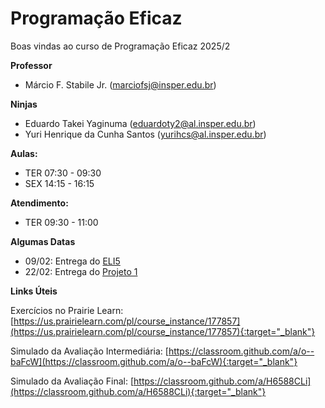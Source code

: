 # Programação Eficaz

Boas vindas ao curso de Programação Eficaz 2025/2

**Professor**

- Márcio F. Stabile Jr. (marciofsj@insper.edu.br)

**Ninjas**

- Eduardo Takei Yaginuma (eduardoty2@al.insper.edu.br)
- Yuri Henrique da Cunha Santos (yurihcs@al.insper.edu.br)

**Aulas:**

- TER 07:30 - 09:30
- SEX 14:15 - 16:15

**Atendimento:**

- TER 09:30 - 11:00

**Algumas Datas**

- 09/02: Entrega do [ELI5](entregas/01-ELI5.md)
- 22/02: Entrega do [Projeto 1](projetos/projeto1/index.md)
<!-- - 22/02: Entrega da [APS1](projetos/aps1.md) -->
<!-- - 19/03: Entrega do [Projeto 2](projetos/projeto2/index.md) -->
<!-- - 06/04: Entrega da [APS2](projetos/aps2.md) -->
<!-- - ~~16/08: Entrega do [Desafio CSS]~~
- 19/08: Entrega do [Desafio CSS](aulas/02-desafio-css.md)
- 27/08: Entrega do [Projeto 1A](projetos/projeto1/projeto1a.md)
- 17/09: Entrega do [Projeto 1B](projetos/projeto1/projeto1b.md)
- ~~07/10: Entrega do [Servidor JS]~~
- ~~08/10: Entrega do [Servidor JS]~~
- 13/10: Entrega do [Servidor JS](entregas/03-servidor-js.md)
- ~~29/10: Entrega do [Projeto 2]~~
- 03/11: Entrega do [Projeto 2](projetos/projeto2.md)
- 19/11: Entrega do [Projeto 3](projetos/projeto3.md) -->

**Links Úteis**

Exercícios no Prairie Learn: [https://us.prairielearn.com/pl/course_instance/177857](https://us.prairielearn.com/pl/course_instance/177857){:target="_blank"}

Simulado da Avaliação Intermediária: [https://classroom.github.com/a/o--baFcW](https://classroom.github.com/a/o--baFcW){:target="_blank"}

Simulado da Avaliação Final: [https://classroom.github.com/a/H6588CLi](https://classroom.github.com/a/H6588CLi){:target="_blank"}